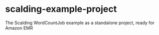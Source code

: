 scalding-example-project
========================

The Scalding WordCountJob example as a standalone project, ready for Amazon EMR
